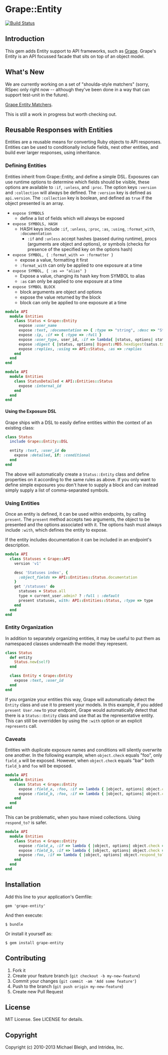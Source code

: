 # Grape::Entity

[![Build Status](https://travis-ci.org/agileanimal/grape-entity.png?branch=master)](https://travis-ci.org/agileanimal/grape-entity)

## Introduction

This gem adds Entity support to API frameworks, such as [Grape](https://github.com/intridea/grape). Grape's Entity is an API focussed facade that sits on top of an object model.

## What's New 

We are currently working on a set of "shoulda-style matchers" (sorry, RSpec only right now -- although they've been done in a way that can support test-unit in the future).

[Grape Entity Matchers](https://github.com/agileanimal/grape-entity-matchers).

This is still a work in progress but worth checking out.

## Reusable Responses with Entities

Entities are a reusable means for converting Ruby objects to API responses.
Entities can be used to conditionally include fields, nest other entities, and build
ever larger responses, using inheritance.

### Defining Entities

Entities inherit from Grape::Entity, and define a simple DSL. Exposures can use
runtime options to determine which fields should be visible, these options are
available to `:if`, `:unless`, and `:proc`. The option keys `:version` and `:collection`
will always be defined. The `:version` key is defined as `api.version`. The
`:collection` key is boolean, and defined as `true` if the object presented is an
array.

  * `expose SYMBOLS`
    * define a list of fields which will always be exposed
  * `expose SYMBOLS, HASH`
    * HASH keys include `:if`, `:unless`, `:proc`, `:as`, `:using`, `:format_with`, `:documentation`
      * `:if` and `:unless` accept hashes (passed during runtime), procs (arguments are object and options), or symbols (checks for presence of the specified key on the options hash)
  * `expose SYMBOL, { :format_with => :formatter }`
    * expose a value, formatting it first
    * `:format_with` can only be applied to one exposure at a time
  * `expose SYMBOL, { :as => "alias" }`
    * Expose a value, changing its hash key from SYMBOL to alias
    * `:as` can only be applied to one exposure at a time
  * `expose SYMBOL BLOCK`
    * block arguments are object and options
    * expose the value returned by the block
    * block can only be applied to one exposure at a time

```ruby
module API
  module Entities
    class Status < Grape::Entity
      expose :user_name
      expose :text, :documentation => { :type => "string", :desc => "Status update text." }
      expose :ip, :if => { :type => :full }
      expose :user_type, user_id, :if => lambda{ |status, options| status.user.public? }
      expose :digest { |status, options| Digest::MD5.hexdigest(satus.txt) }
      expose :replies, :using => API::Status, :as => :replies
    end
  end
end

module API
  module Entities
    class StatusDetailed < API::Entities::Status
      expose :internal_id
    end
  end
end
```

#### Using the Exposure DSL

Grape ships with a DSL to easily define entities within the context
of an existing class:

```ruby
class Status
  include Grape::Entity::DSL

  entity :text, :user_id do
    expose :detailed, if: :conditional
  end
end
```

The above will automatically create a `Status::Entity` class and define properties on it according
to the same rules as above. If you only want to define simple exposures you don't have to supply
a block and can instead simply supply a list of comma-separated symbols.

### Using Entities

Once an entity is defined, it can be used within endpoints, by calling `present`. The `present`
method accepts two arguments, the object to be presented and the options associated with it. The
options hash must always include `:with`, which defines the entity to expose.

If the entity includes documentation it can be included in an endpoint's description.

```ruby
module API
  class Statuses < Grape::API
    version 'v1'

    desc 'Statuses index', {
      :object_fields => API::Entities::Status.documentation
    }
    get '/statuses' do
      statuses = Status.all
      type = current_user.admin? ? :full : :default
      present statuses, with: API::Entities::Status, :type => type
    end
  end
end
```

### Entity Organization

In addition to separately organizing entities, it may be useful to put them as namespaced
classes underneath the model they represent.

```ruby
class Status
  def entity
    Status.new(self)
  end

  class Entity < Grape::Entity
    expose :text, :user_id
  end
end
```

If you organize your entities this way, Grape will automatically detect the `Entity` class and
use it to present your models. In this example, if you added `present User.new` to your endpoint,
Grape would automatically detect that there is a `Status::Entity` class and use that as the
representative entity. This can still be overridden by using the `:with` option or an explicit
`represents` call.

### Caveats

Entities with duplicate exposure names and conditions will silently overwrite one another.
In the following example, when `object.check` equals "foo", only `field_a` will be exposed.
However, when `object.check` equals "bar" both `field_b` and `foo` will be exposed.

```ruby
module API
  module Entities
    class Status < Grape::Entity
      expose :field_a, :foo, :if => lambda { |object, options| object.check == "foo" }
      expose :field_b, :foo, :if => lambda { |object, options| object.check == "bar" }
    end
  end
end
```

This can be problematic, when you have mixed collections. Using `respond_to?` is safer.

```ruby
module API
  module Entities
    class Status < Grape::Entity
      expose :field_a, :if => lambda { |object, options| object.check == "foo" }
      expose :field_b, :if => lambda { |object, options| object.check == "bar" }
      expose :foo, :if => lambda { |object, options| object.respond_to?(:foo) }
    end
  end
end
```

## Installation

Add this line to your application's Gemfile:

    gem 'grape-entity'

And then execute:

    $ bundle

Or install it yourself as:

    $ gem install grape-entity

## Contributing

1. Fork it
2. Create your feature branch (`git checkout -b my-new-feature`)
3. Commit your changes (`git commit -am 'Add some feature'`)
4. Push to the branch (`git push origin my-new-feature`)
5. Create new Pull Request

## License

MIT License. See LICENSE for details.

## Copyright

Copyright (c) 2010-2013 Michael Bleigh, and Intridea, Inc.
